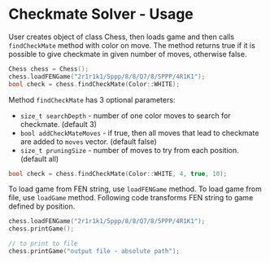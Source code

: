 # Checkmate Solver - Usage

User creates object of class Chess, then loads game and then calls `findCheckMate` method with color on
move. The method returns true if it is possible to give checkmate in given number of moves, otherwise false.

```c++
Chess chess = Chess();
chess.loadFENGame("2r1r1k1/5ppp/8/8/Q7/8/5PPP/4R1K1");
bool check = chess.findCheckMate(Color::WHITE);
```

Method `findCheckMate` has 3 optional parameters:
- `size_t searchDepth`     - number of one color moves to search for checkmate. (default 3)
- `bool addCheckMateMoves` - if true, then all moves that lead to checkmate are added to `moves` vector. (default false)
- `size_t pruningSize`     - number of moves to try from each position. (default all)

```c++
bool check = chess.findCheckMate(Color::WHITE, 4, true, 10);
```

To load game from FEN string, use `loadFENGame` method. To load game from file, use `loadGame` method.
Following code transforms FEN string to game defined by position.

```c++
chess.loadFENGame("2r1r1k1/5ppp/8/8/Q7/8/5PPP/4R1K1");
chess.printGame();

// to print to file
chess.printGame("output file - absolute path");
```